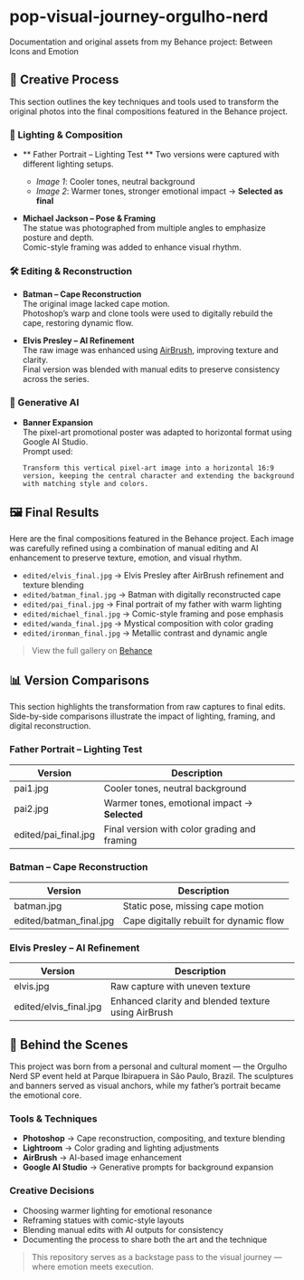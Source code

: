 # pop-visual-journey-orgulho-nerd
Documentation and original assets from my Behance project: Between Icons and Emotion

## 🧪 Creative Process

This section outlines the key techniques and tools used to transform the original photos into the final compositions featured in the Behance project.

### 🎨 Lighting & Composition

- ** Father Portrait – Lighting Test **
  Two versions were captured with different lighting setups.  
  - *Image 1*: Cooler tones, neutral background  
  - *Image 2*: Warmer tones, stronger emotional impact → **Selected as final**



- **Michael Jackson – Pose & Framing**  
  The statue was photographed from multiple angles to emphasize posture and depth.  
  Comic-style framing was added to enhance visual rhythm.

### 🛠️ Editing & Reconstruction

- **Batman – Cape Reconstruction**  
  The original image lacked cape motion.  
  Photoshop’s warp and clone tools were used to digitally rebuild the cape, restoring dynamic flow.

- **Elvis Presley – AI Refinement**  
  The raw image was enhanced using [AirBrush](https://airbrush.com/pt/image-enhancer), improving texture and clarity.  
  Final version was blended with manual edits to preserve consistency across the series.

### 🤖 Generative AI

- **Banner Expansion**  
  The pixel-art promotional poster was adapted to horizontal format using Google AI Studio.  
  Prompt used:  
  ```plaintext
  Transform this vertical pixel-art image into a horizontal 16:9 version, keeping the central character and extending the background with matching style and colors.

 ## 🖼️ Final Results
Here are the final compositions featured in the Behance project. Each image was carefully refined using a combination of manual editing and AI enhancement to preserve texture, emotion, and visual rhythm.

- `edited/elvis_final.jpg` → Elvis Presley after AirBrush refinement and texture blending  
- `edited/batman_final.jpg` → Batman with digitally reconstructed cape  
- `edited/pai_final.jpg` → Final portrait of my father with warm lighting  
- `edited/michael_final.jpg` → Comic-style framing and pose emphasis  
- `edited/wanda_final.jpg` → Mystical composition with color grading  
- `edited/ironman_final.jpg` → Metallic contrast and dynamic angle

> View the full gallery on [Behance](https://www.behance.net/gallery/235380587/Between-Icons-and-Emotion-A-Pop-Visual-Journey)
## 📊 Version Comparisons

This section highlights the transformation from raw captures to final edits. Side-by-side comparisons illustrate the impact of lighting, framing, and digital reconstruction.

### Father Portrait – Lighting Test

| Version | Description |
|--------|-------------|
| pai1.jpg | Cooler tones, neutral background |
| pai2.jpg | Warmer tones, emotional impact → **Selected** |
| edited/pai_final.jpg | Final version with color grading and framing |

### Batman – Cape Reconstruction

| Version | Description |
|--------|-------------|
| batman.jpg | Static pose, missing cape motion |
| edited/batman_final.jpg | Cape digitally rebuilt for dynamic flow |

### Elvis Presley – AI Refinement

| Version | Description |
|--------|-------------|
| elvis.jpg | Raw capture with uneven texture |
| edited/elvis_final.jpg | Enhanced clarity and blended texture using AirBrush |


## 🧵 Behind the Scenes

This project was born from a personal and cultural moment — the Orgulho Nerd SP event held at Parque Ibirapuera in São Paulo, Brazil. The sculptures and banners served as visual anchors, while my father’s portrait became the emotional core.

### Tools & Techniques

- **Photoshop** → Cape reconstruction, compositing, and texture blending  
- **Lightroom** → Color grading and lighting adjustments  
- **AirBrush** → AI-based image enhancement  
- **Google AI Studio** → Generative prompts for background expansion

### Creative Decisions

- Choosing warmer lighting for emotional resonance  
- Reframing statues with comic-style layouts  
- Blending manual edits with AI outputs for consistency  
- Documenting the process to share both the art and the technique

> This repository serves as a backstage pass to the visual journey — where emotion meets execution.





